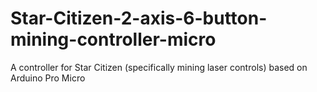 # Star-Citizen-2-axis-6-button-mining-controller-micro
A controller for Star Citizen (specifically mining laser controls) based on Arduino Pro Micro
